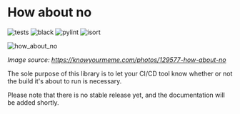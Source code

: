 # How about no

![tests][tests]
![black][black]
![pylint][pylint]
![isort][isort]

![how_about_no][how_about_no]

*Image source: https://knowyourmeme.com/photos/129577-how-about-no*

The sole purpose of this library is to let your CI/CD tool know whether or not the
build it's about to run is necessary.

Please note that there is no stable release yet, and the documentation will be added
shortly.



[tests]: https://github.com/mateuszcisek/how_about_no/actions/workflows/tests.yaml/badge.svg "tests"
[black]: https://github.com/mateuszcisek/how_about_no/actions/workflows/linting_black.yaml/badge.svg "black"
[pylint]: https://github.com/mateuszcisek/how_about_no/actions/workflows/linting_pylint.yaml/badge.svg "pylint"
[isort]: https://github.com/mateuszcisek/how_about_no/actions/workflows/linting_isort.yaml/badge.svg "isort"
[how_about_no]: how_about_no.jpg "how about no"
